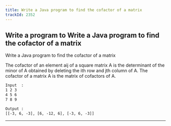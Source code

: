 ```yaml
---
title: Write a Java program to find the cofactor of a matrix
trackId: 2352
---
```


## Write a program to Write a Java program to find the cofactor of a matrix

Write a Java program to find the cofactor of a matrix

The cofactor of an element aij of a square matrix A is the determinant of the minor of A obtained by deleting the ith row and jth column of A. The cofactor of a matrix A is the matrix of cofactors of A.

```txt
Input  :
1 2 3
4 5 6
7 8 9

Output :
[[-3, 6, -3], [6, -12, 6], [-3, 6, -3]]

```

---
